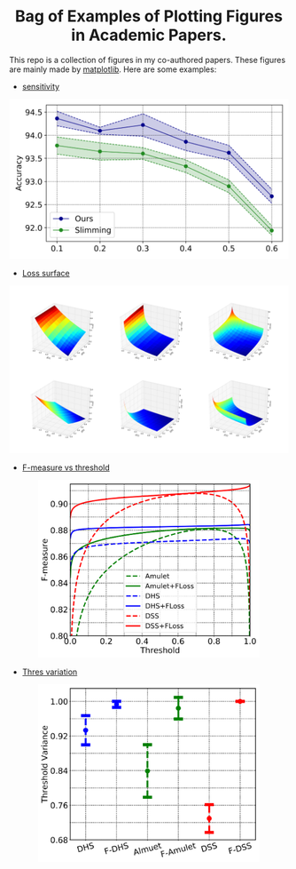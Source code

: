 <h1 align="center">Bag of Examples of Plotting Figures in Academic Papers.</h1>

This repo is a collection of figures in my co-authored papers.
These figures are mainly made by [matplotlib](https://matplotlib.org/).
Here  are some examples:


* [sensitivity](sensitivity.py)
<p align="center">
<img src="figures/sensitivity.svg" width=800px>
</p>

* [Loss surface](floss-surface/)
<p align="center">
<img src="figures/loss-surface.svg" width=800px>
</p>

* [F-measure vs threshold](f-thres/)
<p align="center">
<img src="figures//f-thres.svg" width=400px>
</p>

* [Thres variation](thres-variation/)
<p align="center">
<img src="figures//thres-variation.svg" width=400px>
</p>
